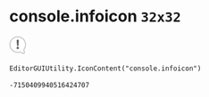 # console.infoicon `32x32`
<img src="/img/console.infoicon.png" width=32 height=32>

``` CSharp
EditorGUIUtility.IconContent("console.infoicon")
```
```
-7150409940516424707
```
